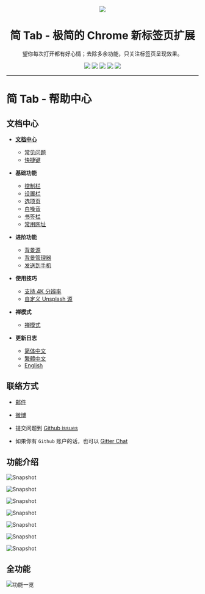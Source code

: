 <p align="center"><img src="https://simptab.herokuapp.com/earth/logo@simptab.png" /></p>
<h1 align="center">简 Tab - 极简的 Chrome 新标签页扩展</h1>
<p align="center">望你每次打开都有好心情；去除多余功能，只关注标签页呈现效果。</p>
<p align="center">
   <a href="https://github.com/kenshin/simptab/releases"><img src="https://img.shields.io/badge/lastest_version-1.5.5-blue.svg"></a>
   <a target="_blank" href="http://ksria.com/simptab"><img src="https://img.shields.io/badge/website-_simptab.ksria.com-1DBA90.svg"></a>
   <a target="_blank" href="https://chrome.google.com/webstore/detail/simptab-new-tab/kbgmbmkhepchmmcnbdbclpkpegbgikjc"><img src="https://img.shields.io/badge/download-_chrome_webstore-brightgreen.svg"></a>
   <a href="http://ksria.com/simptab/crx/1.5.5/simptab.crx"><img src="https://img.shields.io/badge/download-_crx-brightgreen.svg"></a>
   <a href="https://gitter.im/Kenshin/simptab?utm_source=badge&utm_medium=badge&utm_campaign=pr-badge"><img src="https://badges.gitter.im/Kenshin/simptab.svg"></a>
</p>

***

简 Tab - 帮助中心
=======


文档中心
---

* [**文档中心**](Home.md)
  * [常见问题](常见问题)
  * [快捷键](快捷键)

* **基础功能**
  * [控制栏](控制栏)
  * [设置栏](设置栏)
  * [选项页](选项页)
  * [白噪音](白噪音)
  * [书签栏](书签栏)
  * [常用网址](选项页?id=常用网址)

* **进阶功能**
  * [背景源](背景源)
  * [背景管理器](背景管理器)
  * [发送到手机](发送到手机)

* **使用技巧**
  * [支持 4K 分辨率](显示%204K%20分辨率的背景源)
  * [自定义 Unsplash 源](背景源?id=自定义Unsplash源)

* **禅模式**
  * [禅模式](禅模式)

* **更新日志**
  * [简体中文](CHANGELOG)
  * [繁體中文](CHANGELOG.tw)
  * [English](CHANGELOG.en)

联络方式
---
- [邮件](kenshin@ksria.com)

- [微博](http://weibo.com/23784148)

- 提交问题到 [Github issues](https://github.com/Kenshin/simptab/issues/new)
- 如果你有 `Github` 账户的话，也可以 [Gitter Chat](https://gitter.im/kenshin/simptab?utm_source=badge&utm_medium=badge&utm_campaign=pr-badge)


功能介绍
---
![Snapshot](http://st.ksria.cn/start@webstore.png)

![Snapshot](http://st.ksria.cn/subscribe@webstore.png)

![Snapshot](http://st.ksria.cn/mask@webstore.png?20181011)

![Snapshot](http://st.ksria.cn/bookmarks@webstore.png)

![Snapshot](http://st.ksria.cn/zenmode@webstore.png)

![Snapshot](http://st.ksria.cn/quickbar@webstore.png)

![Snapshot](http://st.ksria.cn/options@webstore.png)

全功能
---

![功能一览](http://st.ksria.cn/feature%201.5.2.png)
